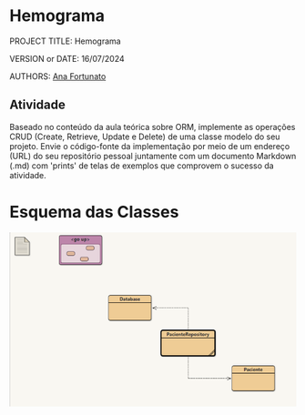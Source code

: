 # Hemograma

PROJECT TITLE: Hemograma

VERSION or DATE: 16/07/2024

AUTHORS: [Ana Fortunato](https://github.com/anafortunato27)


## Atividade

Baseado no conteúdo da aula teórica sobre ORM, implemente as operações CRUD (Create, Retrieve, Update e Delete) de uma classe modelo do seu projeto. Envie o código-fonte da implementação por meio de um endereço (URL) do seu repositório pessoal juntamente com um documento Markdown (.md) com 'prints' de telas de exemplos que comprovem o sucesso da atividade.

# Esquema das Classes
![esquema](figs/esquema.png)

